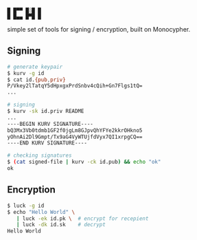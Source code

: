 
    █ █▀▀ █░█ █
    █ █▄▄ █▀█ █

simple set of tools for signing / encryption,
built on Monocypher.

Signing
-------

```sh
# generate keypair
$ kurv -g id
$ cat id.{pub,priv}
P/Vkey2lTatqY5dHpxgxPrdSnbv4cQih+Gn7Flgs1tQ=
...

# signing
$ kurv -sk id.priv README
...
----BEGIN KURV SIGNATURE----
bQ3Mx3Vb0tdmb1GF2f0jgLm8GJpvQhYFYe2kkrOHkno5
yOhnAi2Dl9Gmpt/Tx9aG4VyWTUjfdVyx7QI1xrpgCQ==
----END KURV SIGNATURE----

# checking signatures
$ (cat signed-file | kurv -ck id.pub) && echo "ok"
ok
```


Encryption
----------

```sh
$ luck -g id
$ echo "Hello World" \
   | luck -ek id.pk \  # encrypt for recepient
   | luck -dk id.sk    # decrypt
Hello World
```

